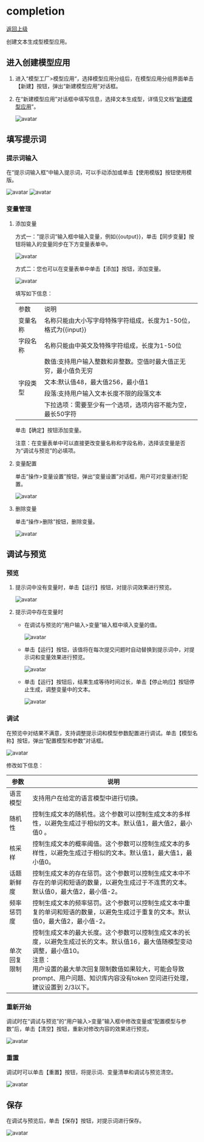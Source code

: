# completion

[返回上级](../create_model_app.md#应用类型)

创建文本生成型模型应用。

## 进入创建模型应用

1. 进入“模型工厂>模型应用“，选择模型应用分组后，在模型应用分组界面单击【新建】按钮，弹出“新建模型应用”对话框。

2. 在“新建模型应用”对话框中填写信息，选择文本生成型，详情见文档“[新建模型应用](../create_model_app.md)”。

   ![avatar](../../../../images/getting_started/newCompletionApp.png)


## 填写提示词

### 提示词输入

在“提示词输入框“中输入提示词，可以手动添加或单击【使用模版】按钮使用模版。

![avatar](../../../../images/getting_started/completionInputTips.png)
![avatar](../../../../images/getting_started/templeCompletion%20.png)

### 变量管理

1. 添加变量

    方式一：”提示词“输入框中输入变量，例如{{output}}，单击【同步变量】按钮将输入的变量同步在下方变量表单中。

    ![avatar](../../../../images/getting_started/completionInputTips.png)

    方式二：您也可以在变量表单中单击【添加】按钮，添加变量。

    ![avatar](../../../../images/getting_started/completionVariable.png)

    填写如下信息：

    <table>
        <tr>
            <td>参数</td>
            <td>说明</td>
        </tr>
        <tr>
            <td>变量名称</td>
            <td>名称只能由大小写字母特殊字符组成，长度为1-50位，格式为{{input}}</td>
        </tr>
        <tr>
            <td>字段名称</td>
            <td>名称只能由中英文及特殊字符组成，长度为1-50位</td>
        </tr>
        <tr>
            <td rowspan="4">字段类型</td>
            <td>数值:支持用户输入整数和非整数。空值时最大值正无穷，最小值负无穷</td>
        </tr>
        <tr>
            <td>文本:默认值48，最大值256，最小值1</td>
        </tr>
        <tr>
            <td>段落:支持用户输入文本长度不限的段落文本</td>
        </tr>
        <tr>
            <td>下拉选项：需要至少有一个选项，选项内容不能为空，最长50字符</td>
        </tr>
    </table>

    单击【确定】按钮添加变量。

    注意：在变量表单中可以直接更改变量名称和字段名称，选择该变量是否为“调试与预览”的必填项。

2. 变量配置

    单击“操作>变量设置”按钮，弹出“变量设置”对话框，用户可对变量进行配置。

    ![avatar](../../../../images/getting_started/completionVariableConfig.png)

3. 删除变量

    单击“操作>删除”按钮，删除变量。

    ![avatar](../../../../images/getting_started/completionVariableDel.png)

## 调试与预览

### 预览

1. 提示词中没有变量时，单击【运行】按钮，对提示词效果进行预览。

    ![avatar](../../../../images/getting_started/completionRun.png)

2. 提示词中存在变量时

    - 在调试与预览的“用户输入>变量”输入框中填入变量的值。

        ![avatar](../../../../images/getting_started/completionMustVariable.png)

    - 单击【运行】按钮，该值将在每次提交问题时自动替换到提示词中，对提示词和变量效果进行预览。

        ![avatar](../../../../images/getting_started/completionRun.png)

    - 单击【运行】按钮后，结果生成等待时间过长，单击【停止响应】按钮停止生成，调整变量中的文本。

        ![avatar](../../../../images/getting_started/completionStop.png)

### 调试

在预览中对结果不满意，支持调整提示词和模型参数配置进行调试。单击【模型名称】按钮，弹出“配置模型和参数”对话框。

![avatar](../../../../images/getting_started/completionConfig.png)

修改如下信息：

|  参数  |  说明  |
|  ---  |  ---  |
|  语言模型  |  支持用户在给定的语言模型中进行切换。  |
|  随机性  |  控制生成文本的随机性。这个参数可以控制生成文本的多样性，以避免生成过于相似的文本。默认值1，最大值2，最小值0 。  |
|  核采样  |  控制生成文本的概率阈值。这个参数可以控制生成文本的多样性，以避免生成过于相似的文本。默认值1，最大值1，最小值0。  |
|  话题新鲜度  |  控制生成文本的存在惩罚。这个参数可以控制生成文本中不存在的单词和短语的数量，以避免生成过于不连贯的文本。默认值0，最大值2，最小值-2。  |
|  频率惩罚度  |  控制生成文本的频率惩罚。这个参数可以控制生成文本中重复的单词和短语的数量，以避免生成过于重复的文本。默认值0，最大值2，最小值-2。  |
|  单次回复限制  |  控制生成文本的最大长度。这个参数可以控制生成文本的长度，以避免生成过长的文本。默认值16，最大值随模型变动调整，最小值10。<br>注意：<br>用户设置的最大单次回复限制数值如果较大，可能会导致 prompt、用户问题、知识库内容没有token 空问进行处理，建议设置到 2/3以下。  |

### 重新开始

调试时在“调试与预览”的“用户输入>变量”输入框中修改变量或“配置模型与参数”后，单击【清空】按钮，重新对修改内容的效果进行预览。

![avatar](../../../../images/getting_started/completionAgain.png)

### 重置

调试时可以单击【重置】按钮，将提示词、变量清单和调试与预览清空。

![avatar](../../../../images/getting_started/completionReset.png)

## 保存

在调试与预览后，单击【保存】按钮，对提示词进行保存。

![avatar](../../../../images/getting_started/completionSave.png)
